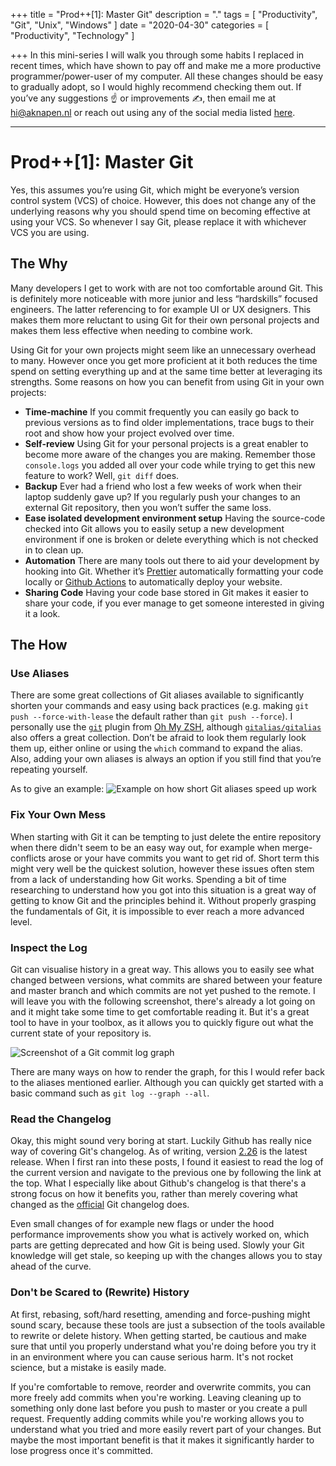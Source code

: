 +++
title = "Prod++[1]: Master Git"
description = "."
tags = [
    "Productivity",
    "Git",
    "Unix",
    "Windows"
]
date = "2020-04-30"
categories = [
    "Productivity",
    "Technology"
]

+++
In this mini-series I will walk you through some habits I replaced in recent times, which have shown to pay off and make me a more productive programmer/power-user of my computer. All these changes should be easy to gradually adopt, so I would highly recommend checking them out. If you’ve any suggestions ☝️ or improvements ✍️, then email me at hi@aknapen.nl or reach out using any of the social media listed [here](https://aknapen.nl).

---
# Prod++[1]: Master Git
Yes, this assumes you’re using Git, which might be everyone’s version control system (VCS) of choice. However, this does not change any of the underlying reasons why you should spend time on becoming effective at using your VCS. So whenever I say Git, please replace it with whichever VCS you are using.

## The Why
Many developers I get to work with are not too comfortable around Git. This is definitely more noticeable with more junior and less “hardskills” focused engineers. The latter referencing to for example UI or UX designers. This makes them more reluctant to using Git for their own personal projects and makes them less effective when needing to combine work.

Using Git for your own projects might seem like an unnecessary overhead to many. However once you get more proficient at it both reduces the time spend on setting everything up and at the same time better at leveraging its strengths. Some reasons on how you can benefit from using Git in your own projects:
* **Time-machine** If you commit frequently you can easily go back to previous versions as to find older implementations, trace bugs to their root and show how your project evolved over time.
* **Self-review** Using Git for your personal projects is a great enabler to become more aware of the changes you are making. Remember those `console.logs` you added all over your code while trying to get this new feature to work? Well, `git diff` does.
* **Backup** Ever had a friend who lost a few weeks of work when their laptop suddenly gave up? If you regularly push your changes to an external Git repository, then you won’t suffer the same loss.
* **Ease isolated development environment setup** Having the source-code checked into Git allows you to easily setup a new development environment if one is broken or delete everything which is not checked in to clean up.
* **Automation** There are many tools out there to aid your development by hooking into Git. Whether it’s [Prettier](https://prettier.io/) automatically formatting your code locally or [Github Actions](https://github.com/features/actions) to automatically deploy your website.
* **Sharing Code** Having your code base stored in Git makes it easier to share your code, if you ever manage to get someone interested in giving it a look.

## The How
### Use Aliases
There are some great collections of Git aliases available to significantly shorten your commands and easy using back practices (e.g. making `git push --force-with-lease` the default rather than `git push --force`). I personally use the [`git`](https://github.com/robbyrussell/oh-my-zsh/tree/master/plugins/git) plugin from [Oh My ZSH](https://ohmyz.sh/), although [`gitalias/gitalias`](https://github.com/gitalias/gitalias) also offers a great collection. Don’t be afraid to look them regularly look them up, either online or using the `which` command to expand the alias. Also, adding your own aliases is always an option if you still find that you’re repeating yourself.

As to give an example:
![Example on how short Git aliases speed up work](/img/blog/git-aliases.png)

### Fix Your Own Mess

When starting with Git it can be tempting to just delete the entire repository when there didn't seem to be an easy way out, for example when merge-conflicts arose or your have commits you want to get rid of. Short term this might very well be the quickest solution, however these issues often stem from a lack of understanding how Git works. Spending a bit of time researching to understand how you got into this situation is a great way of getting to know Git and the principles behind it. Without properly grasping the fundamentals of Git, it is impossible to ever reach a more advanced level.

### Inspect the Log

Git can visualise history in a great way. This allows you to easily see what changed between versions, what commits are shared between your feature and master branch and which commits are not yet pushed to the remote. I will leave you with the following screenshot, there's already a lot going on and it might take some time to get comfortable reading it. But it's a great tool to have in your toolbox, as it allows you to quickly figure out what the current state of your repository is.

![Screenshot of a Git commit log graph](/img/blog/git-graph-log.png)

There are many ways on how to render the graph, for this I would refer back to the aliases mentioned earlier. Although you can quickly get started with a basic command such as `git log --graph --all`.

### Read the Changelog

Okay, this might sound very boring at start. Luckily Github has really nice way of covering Git's changelog. As of writing, version [2.26](https://github.blog/2020-03-22-highlights-from-git-2-26/) is the latest release. When I first ran into these posts, I found it easiest to read the log of the current version and navigate to the previous one by following the link at the top. What I especially like about Github's changelog is that there's a strong focus on how it benefits you, rather than merely covering what changed as the [official](https://github.com/git/git/tree/master/Documentation/RelNotes) Git changelog does.

Even small changes of for example new flags or under the hood performance improvements show you what is actively worked on, which parts are getting deprecated and how Git is being used. Slowly your Git knowledge will get stale, so keeping up with the changes allows you to stay ahead of the curve.

### Don't be Scared to (Rewrite) History

At first, rebasing, soft/hard resetting, amending and force-pushing might sound scary, because these tools are just a subsection of the tools available to rewrite or delete history. When getting started, be cautious and make sure that until you properly understand what you're doing before you try it in an environment where you can cause serious harm. It's not rocket science, but a mistake is easily made. 

If you're comfortable to remove, reorder and overwrite commits, you can more freely add commits when you're working. Leaving cleaning up to something only done last before you push to master or you create a pull request. Frequently adding commits while you're working allows you to understand what you tried and more easily revert part of your changes. But maybe the most important benefit is that it makes it significantly harder to lose progress once it's committed.